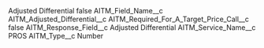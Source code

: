 <?xml version="1.0" encoding="UTF-8"?>
<CustomMetadata xmlns="http://soap.sforce.com/2006/04/metadata" xmlns:xsi="http://www.w3.org/2001/XMLSchema-instance" xmlns:xsd="http://www.w3.org/2001/XMLSchema">
    <label>Adjusted Differential</label>
    <protected>false</protected>
    <values>
        <field>AITM_Field_Name__c</field>
        <value xsi:type="xsd:string">AITM_Adjusted_Differential__c</value>
    </values>
    <values>
        <field>AITM_Required_For_A_Target_Price_Call__c</field>
        <value xsi:type="xsd:boolean">false</value>
    </values>
    <values>
        <field>AITM_Response_Field__c</field>
        <value xsi:type="xsd:string">Adjusted Differential</value>
    </values>
    <values>
        <field>AITM_Service_Name__c</field>
        <value xsi:type="xsd:string">PROS</value>
    </values>
    <values>
        <field>AITM_Type__c</field>
        <value xsi:type="xsd:string">Number</value>
    </values>
</CustomMetadata>
